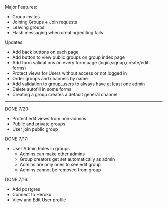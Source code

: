 Major Features:
- Group invites
- Joining Groups + Join requests
- Leaving groups
- Flash messaging when creating/editing fails

Updates:
- Add back buttons on each page
- Add button to view public groups on group index page
- Add form validations on every form page (login,signup,create/edit forms)
- Protect views for Users without access or not logged in
- Order groups and channels by name
- Add validation to group_users to always have at least one admin
- Delete autofill in some forms
- Creating a group creates a default general channel

------------------------------
DONE 7/20:
- Protect edit views from non-admins
- Public and private groups
- User join public group


DONE 7/17:
- User Admin Roles in groups
    - Admins can make other admins
    - Group creators get set automatically as admin
    - Admins are only ones to see edit group
    - Admins cannot be removed from group


DONE 7/16:
- Add postgres
- Connect to Heroku
- View and Edit User profile
